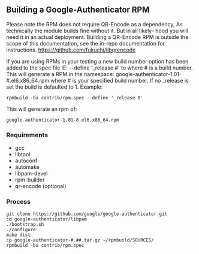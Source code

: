 ## Building a Google-Authenticator RPM

Please note the RPM does not require QR-Encode as a dependency,
As technically the module builds fine without it. But in all likely-
hood you will need it in an actual deployment. Building a QR-Encode
RPM is outside the scope of this documentation, see the in-repo
documentation for instructions. https://github.com/fukuchi/libqrencode

If you are using RPMs in your testing a new build number option has
been added to the spec file IE: --define '_release #' to where # is
a build number. This will generate a RPM in the  namespace:
google-authenticator-1.01-#.el6.x86_64.rpm where # is your specified
build number. If no _release is set the build is defaulted to 1.
Example:

```
rpmbuild -ba contrib/rpm.spec --define '_release 8'
```

This will generate an rpm of:

```
google-authenticator-1.01-8.el6.x86_64.rpm
```

### Requirements

  * gcc
  * libtool
  * autoconf
  * automake
  * libpam-devel
  * rpm-builder
  * qr-encode (optional)


### Process

```shell
git clone https://github.com/google/google-authenticator.git
cd google-authenticator/libpam
./bootstrap.sh
./configure
make dist
cp google-authenticator-#.##.tar.gz ~/rpmbuild/SOURCES/
rpmbuild -ba contrib/rpm.spec
```
